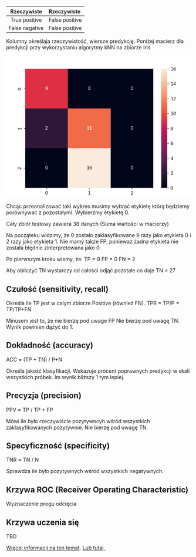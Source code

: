 


| Rzeczywiste |Rzeczywiste |
|:----------:|:----------|
| True positive | False positive |
| False negative | False positive |

Kolumny określaja rzeczywistość, wiersze predykcję.
Poniżej macierz dla predykcji przy wykorzystaniu algorytmy kNN na zbiorze Iris 

![](/img/heatmap_kNN.PNG)

Chcąc przeanalizować taki wykres musimy wybrać etykietę którą będziemy porównywać z pozostałymi.
Wybierzmy etykietę 0.

Cały zbiór testowy zawiera 38 danych (Suma wartości w macierzy) 

Na począteku widzimy, że 0 zostało zaklasyfikowane 9 razy jako etykieta 0 i 2 razy jako etykieta 1.
Nie mamy także FP, ponieważ żadna etykieta nie została błędnie zinterpretowana jako 0.

Po pierwszym kroku wiemy, że:
TP = 9
FP = 0
FN = 2

Aby obliczyć TN wystarczy od całości odjąć pozotałe co daje TN = 27



## Czułość (sensitivity, recall)

Określa ile TP jest w calym zbiorze Positive (również FN).
TPR = TP/P = TP/TP+FN

Minusem jest to, że nie bierzę pod uwage FP
Nie bierzę pod uwagę TN.
Wynik powinien dążyć do 1.



## Dokładność (accuracy)

ACC = (TP + TN) / P+N

Określa jakość klasyfikacji. Wskazuje procent poprawnych predykcji w skali wszystkich próbek. Im wynik bliższy 1 tym lepiej.

## Precyzja (precision)

PPV = TP / TP + FP

Mówi ile było rzeczywiście pozytywncyh wśród wszystkich zaklasyfikowanych pozytywnie.
Nie bierzę pod uwagę TN.

## Specyficzność (specificity)

TNR = TN / N


Sprawdza ile było pozytywnych  wśród wszystkich negatywnych.

## Krzywa ROC (Receiver Operating Characteristic)

Wyznaczenie progu odcięcia

 

## Krzywa uczenia się
TBD



[Więcej informacji na ten temat](https://www.statystyczny.pl/macierz-bledow-raport-dokladnosc-czulosc-precyzja/).
[Lub tutaj ](https://www.youtube.com/watch?v=1uYvFbPml_A).